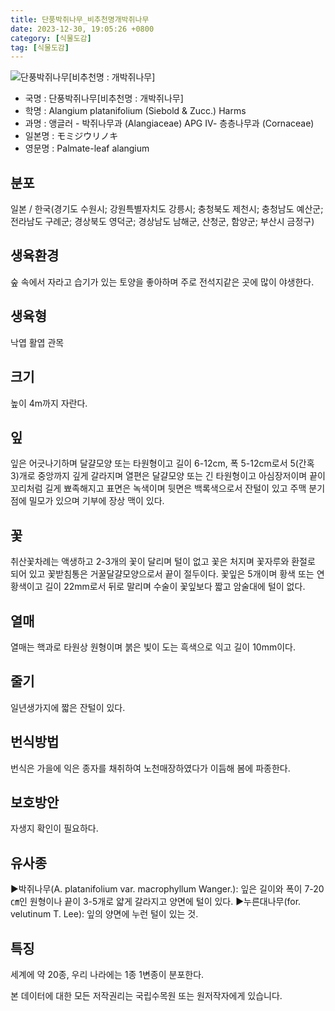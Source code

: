 ```yaml
---
title: 단풍박쥐나무_비추천명개박쥐나무
date: 2023-12-30, 19:05:26 +0800
category: [식물도감]
tag: [식물도감]
---
```




![단풍박쥐나무[비추천명 : 개박쥐나무]](http://www.nature.go.kr/fileUpload/plants/basic/Alangiaceae/Alangium/7185/7185_1_th2.jpg)
- 국명 : 단풍박쥐나무[비추천명 : 개박쥐나무]
- 학명 : Alangium platanifolium (Siebold & Zucc.) Harms
- 과명 : 앵글러 - 박쥐나무과 (Alangiaceae) APG Ⅳ- 층층나무과 (Cornaceae)
- 일본명 : モミジウリノキ
- 영문명 : Palmate-leaf alangium


## 분포
일본 / 한국(경기도 수원시; 강원특별자치도 강릉시; 충청북도 제천시; 충청남도 예산군; 전라남도 구례군; 경상북도 영덕군; 경상남도 남해군, 산청군, 함양군; 부산시 금정구) 
## 생육환경
숲 속에서 자라고 습기가 있는 토양을 좋아하며 주로 전석지같은 곳에 많이 야생한다.
## 생육형
낙엽 활엽 관목
## 크기
높이 4m까지 자란다.
## 잎
잎은 어긋나기하며 달걀모양 또는 타원형이고 길이 6-12cm, 폭 5-12cm로서 5(간혹 3)개로 중앙까지 깊게 갈라지며 열편은 달걀모양 또는 긴 타원형이고 아심장저이며 끝이 꼬리처럼 길게 뾰족해지고 표면은 녹색이며 뒷면은 백록색으로서 잔털이 있고 주맥 분기점에 밀모가 있으며 기부에 장상 맥이 있다.
## 꽃
취산꽃차례는 액생하고 2-3개의 꽃이 달리며 털이 없고 꽃은 처지며 꽃자루와 환절로 되어 있고 꽃받침통은 거꿀달걀모양으로서 끝이 절두이다. 꽃잎은 5개이며 황색 또는 연황색이고 길이 22mm로서 뒤로 말리며 수술이 꽃잎보다 짧고 암술대에 털이 없다.
## 열매
열매는 핵과로 타원상 원형이며 붉은 빛이 도는 흑색으로 익고 길이 10mm이다.
## 줄기
일년생가지에 짧은 잔털이 있다.
## 번식방법
번식은 가을에 익은 종자를 채취하여 노천매장하였다가 이듬해 봄에 파종한다.
## 보호방안
자생지 확인이 필요하다.
## 유사종
▶박쥐나무(A. platanifolium var. macrophyllum Wanger.): 잎은 길이와 폭이  7-20㎝인 원형이나 끝이 3-5개로 얇게 갈라지고 양면에 털이 있다.▶누른대나무(for. velutinum T. Lee): 잎의 양면에 누런 털이 있는 것.
## 특징
세계에 약 20종, 우리 나라에는 1종 1변종이 분포한다.






본 데이터에 대한 모든 저작권리는 국립수목원 또는 원저작자에게 있습니다.
